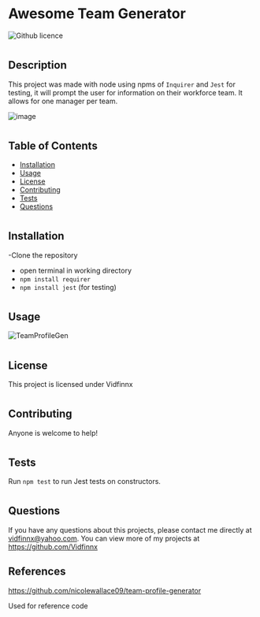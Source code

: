 # Awesome Team Generator 
![Github licence](https://img.shields.io/badge/Vidfinnx-Awesome-brightgreen)
#

## Description 
This project was made with node using npms of `Inquirer` and `Jest` for testing,
it will prompt the user for information on their workforce team. It allows for one manager per team.

![image](https://user-images.githubusercontent.com/79023746/120945362-9e480180-c6ed-11eb-891d-04158be5739e.png)

#

## Table of Contents
* [Installation](#installation)
* [Usage](#usage)
* [License](#license)
* [Contributing](#contributing)
* [Tests](#tests)
* [Questions](#questions)
#

## Installation 

-Clone the repository
* open terminal in working directory
* `npm install requirer`
* `npm install jest` (for testing)
#

## Usage
![TeamProfileGen](https://user-images.githubusercontent.com/79023746/120945333-7a84bb80-c6ed-11eb-80cd-83d05fa08e22.gif)
#


## License 
This project is licensed under Vidfinnx
#

## Contributing 
Anyone is welcome to help!
#

## Tests
Run `npm test` to run Jest tests on constructors.
# 

## Questions
If you have any questions about this projects, please contact me directly at vidfinnx@yahoo.com. You can view more of my projects at https://github.com/Vidfinnx

## References
https://github.com/nicolewallace09/team-profile-generator

Used for reference code
